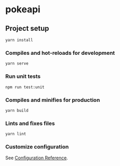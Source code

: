 # pokeapi

## Project setup
```
yarn install
```

### Compiles and hot-reloads for development
```
yarn serve
```

### Run unit tests
```
npm run test:unit
```

### Compiles and minifies for production
```
yarn build
```

### Lints and fixes files
```
yarn lint
```

### Customize configuration
See [Configuration Reference](https://cli.vuejs.org/config/).

